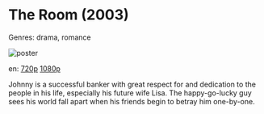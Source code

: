 # The Room (2003)

Genres: drama, romance

![poster](http://image.tmdb.org/t/p/w500/aUC39cFC2KO8CJ0EV0ijIJRr3PT.jpg)

en:
  [720p](magnet:?xt=urn:btih:0B4188030FA2AE975F4C2A7F4CAD6B1114B0C472&tr=udp://glotorrents.pw:6969/announce&tr=udp://tracker.opentrackr.org:1337/announce&tr=udp://torrent.gresille.org:80/announce&tr=udp://tracker.openbittorrent.com:80&tr=udp://tracker.coppersurfer.tk:6969&tr=udp://tracker.leechers-paradise.org:6969&tr=udp://p4p.arenabg.ch:1337&tr=udp://tracker.internetwarriors.net:1337)
  [1080p](magnet:?xt=urn:btih:B7A72D80B90BDE955B7868390C542F5656FE5A6A&tr=udp://glotorrents.pw:6969/announce&tr=udp://tracker.opentrackr.org:1337/announce&tr=udp://torrent.gresille.org:80/announce&tr=udp://tracker.openbittorrent.com:80&tr=udp://tracker.coppersurfer.tk:6969&tr=udp://tracker.leechers-paradise.org:6969&tr=udp://p4p.arenabg.ch:1337&tr=udp://tracker.internetwarriors.net:1337)
  


Johnny is a successful banker with great respect for and dedication to the people in his life, especially his future wife Lisa. The happy-go-lucky guy sees his world fall apart when his friends begin to betray him one-by-one.